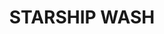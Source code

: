 ---
title: "STARSHIP WASH"
price: "TBA"
desc: "Opis nije dostupan"
img_path: "/assets/img/A.MIG-1009.jpg"
brand: AMMO
available: true
cat: "weathering"
subcat: "ENAMEL WASHES (35 mL)"
subsubcat: "SS"
---